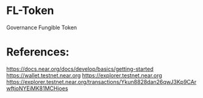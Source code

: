 # FL-Token
Governance Fungible Token

# References:
https://docs.near.org/docs/develop/basics/getting-started
https://wallet.testnet.near.org
https://explorer.testnet.near.org
https://explorer.testnet.near.org/transactions/Ykun8828dan26qwJ3Kp9CArwftjoNYEiMK81MCHjoes

